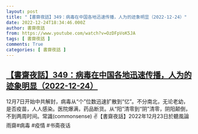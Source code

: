 ```yaml
---
layout: post
title: "【書齋夜話】349：病毒在中国各地迅速传播，人为的迹象明显（2022-12-24）"
date: 2022-12-24T18:34:46.000Z
author: 書齋夜話
from: https://www.youtube.com/watch?v=OzDFpVoK5JA
tags: [ 書齋夜話 ]
comments: True
categories: [ 書齋夜話 ]
---
```

<!--1671906886000-->
[【書齋夜話】349：病毒在中国各地迅速传播，人为的迹象明显（2022-12-24）](https://www.youtube.com/watch?v=OzDFpVoK5JA)
------

<div>
12月7日开始中共解封，病毒从“个”位数迅速扩散到“亿”。不分南北，无论老幼，是否疫苗，人人感染。医院爆满，药品断货。从“阳”清零到“阴”清零，阴阳颠倒，不到两周时间。常識(commonsense) ✌【書齋夜話】2022年12月23日於聽風論雨齋#病毒 #疫情 #书斋夜话
</div>
